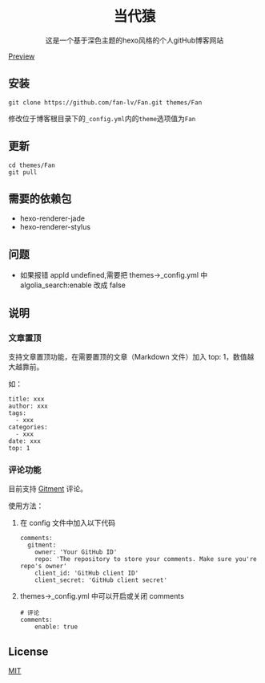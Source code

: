 <h1 align="center">当代猿</h1>
<p align="center">这是一个基于深色主题的hexo风格的个人gitHub博客网站</p>


[Preview](https://www.lvfan.xyz/)   

## 安装

```
git clone https://github.com/fan-lv/Fan.git themes/Fan
```
修改位于博客根目录下的<code>_config.yml</code>内的<code>theme</code>选项值为<code>Fan</code>

## 更新

```
cd themes/Fan
git pull
```

## 需要的依赖包

- hexo-renderer-jade
- hexo-renderer-stylus

## 问题
- 如果报错 appId undefined,需要把 themes->_config.yml 中 algolia_search:enable 改成 false

## 说明
### 文章置顶
支持文章置顶功能，在需要置顶的文章（Markdown 文件）加入 top: 1，数值越大越靠前。

如：
```
title: xxx
author: xxx
tags:
  - xxx
categories:
  - xxx
date: xxx
top: 1
```

### 评论功能
目前支持 [Gitment](https://github.com/imsun/gitment) 评论。

使用方法：
1. 在 config 文件中加入以下代码
    ```
    comments:
      gitment:
        owner: 'Your GitHub ID'
        repo: 'The repository to store your comments. Make sure you're repo's owner'
        client_id: 'GitHub client ID'
        client_secret: 'GitHub client secret'
    ```
2. themes->_config.yml 中可以开启或关闭 comments
    ```
    # 评论
    comments:
        enable: true
    ```

## License
[MIT](https://opensource.org/licenses/MIT)

